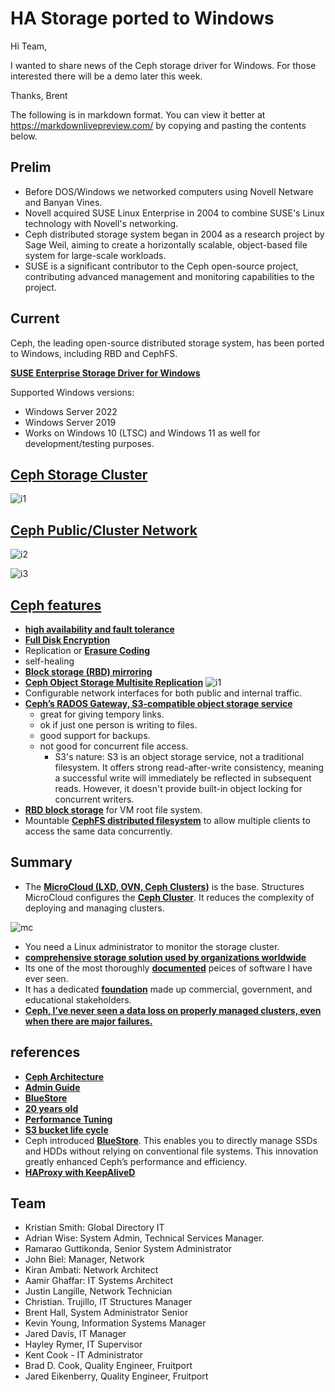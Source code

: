 # HA Storage ported to Windows

Hi Team,

I wanted to share news of the Ceph storage driver for Windows. For those interested there will be a demo later this week.

Thanks,
Brent

The following is in markdown format. You can view it better at <https://markdownlivepreview.com/> by copying and pasting the contents below.

## Prelim

- Before DOS/Windows we networked computers using Novell Netware and Banyan Vines.
- Novell acquired SUSE Linux Enterprise in 2004 to combine SUSE's Linux technology with Novell's networking.
- Ceph distributed storage system began in 2004 as a research project by Sage Weil, aiming to create a horizontally scalable, object-based file system for large-scale workloads.
- SUSE is a significant contributor to the Ceph open-source project, contributing advanced management and monitoring capabilities to the project.

## Current

Ceph, the leading open-source distributed storage system, has been ported to Windows, including RBD and CephFS.

**[SUSE Enterprise Storage Driver for Windows](https://www.suse.com/betaprogram/suse-enterprise-storage-windows-driver-beta/)**

Supported Windows versions:

- Windows Server 2022
- Windows Server 2019
- Works on Windows 10 (LTSC) and Windows 11 as well for development/testing purposes.

## **[Ceph Storage Cluster](https://docs.ceph.com/en/reef/architecture/)**

![i1](https://docs.ceph.com/en/reef/_images/stack.png)

## **[Ceph Public/Cluster Network](https://docs.ceph.com/en/latest/rados/configuration/network-config-ref/)**

![i2](https://ubuntucommunity.s3.us-east-2.amazonaws.com/original/3X/8/f/8fa40dee3c61703113c1f3fffd965a8ff762b0ff.png)

![i3](https://access.redhat.com/webassets/avalon/d/Red_Hat_Ceph_Storage-5-Configuration_Guide-en-US/images/8fb92a904c9c1e2bc110b3791fe8af75/110_Ceph_Configuration_updates_0720_01.png)

## **[Ceph features](https://ceph.io/en/discover/technology/)**

- **[high availability and fault tolerance](https://sysadmins.co.za/achieving-high-availability-with-haproxy-and-keepalived-building-a-redundant-load-balancer/)**
- **[Full Disk Encryption](https://ceph.io/en/news/blog/2023/ceph-encryption-performance/)**
- Replication or **[Erasure Coding](https://docs.ceph.com/en/reef/rados/operations/erasure-code)**
- self-healing
- **[Block storage (RBD) mirroring](https://docs.ceph.com/en/mimic/rbd/rbd-mirroring/)**
- **[Ceph Object Storage Multisite Replication](https://ceph.io/en/news/blog/2025/rgw-multisite-replication_part1/)**
![i1](https://ceph.io/en/news/blog/2025/rgw-multisite-replication_part1/images/image1.png)
- Configurable network interfaces for both public and internal traffic.
- **[Ceph’s RADOS Gateway, S3-compatible object storage service](https://docs.ceph.com/en/reef/radosgw/)**
  - great for giving tempory links.
  - ok if just one person is writing to files.
  - good support for backups.
  - not good for concurrent file access.
    - S3's nature: S3 is an object storage service, not a traditional filesystem. It offers strong read-after-write consistency, meaning a successful write will immediately be reflected in subsequent reads. However, it doesn't provide built-in object locking for concurrent writers.
- **[RBD block storage](https://docs.ceph.com/en/reef/rbd/#ceph-block-device)** for VM root file system.
- Mountable **[CephFS distributed filesystem](https://docs.ceph.com/en/squid/cephfs/)** to allow multiple clients to access the same data concurrently.

## Summary

- The **[MicroCloud (LXD, OVN, Ceph Clusters)](https://documentation.ubuntu.com/microcloud/v2-edge/microcloud/)** is the base. Structures MicroCloud configures the **[Ceph Cluster](https://canonical-microceph.readthedocs-hosted.com/)**.  It reduces the complexity of deploying and managing clusters.

![mc](https://documentation.ubuntu.com/microcloud/v2-edge/microcloud/_images/microcloud_basic_architecture.svg)

- You need a Linux administrator to monitor the storage cluster.
- **[comprehensive storage solution used by organizations worldwide](https://thenewstack.io/ceph-20-years-of-cutting-edge-storage-at-the-edge/#:~:text=Ceph:%2020%20Years%20of%20Cutting,of%20Use%20and%20Privacy%20Policy.)**
- Its one of the most thoroughly **[documented](https://docs.ceph.com/en/reef/start/)** peices of software I have ever seen.
- It has a dedicated **[foundation](https://ceph.io/en/foundation/)** made up commercial, government, and educational stakeholders.
- **[Ceph, I’ve never seen a data loss on properly managed clusters, even when there are major failures.](https://www.linkedin.com/posts/markus-wendland-clyso-ceph-abassador-kubernetes-opensource_ceph-20-years-of-cutting-edge-storage-at-activity-7239343394622234624-jMeX/)**

## references

- **[Ceph Architecture](https://docs.ceph.com/en/reef/architecture/)**
- **[Admin Guide](https://docs.ceph.com/en/latest/radosgw/admin/)**
- **[BlueStore](https://ceph.io/en/news/blog/2017/new-luminous-bluestore/)**
- **[20 years old](https://thenewstack.io/ceph-20-years-of-cutting-edge-storage-at-the-edge/#:~:text=Ceph:%2020%20Years%20of%20Cutting,of%20Use%20and%20Privacy%20Policy.)**
- **[Performance Tuning](https://ceph.io/en/news/blog/2022/rocksdb-tuning-deep-dive/)**
- **[S3 bucket life cycle](https://www.ibm.com/docs/en/storage-ceph/7.1.0?topic=gateway-bucket-lifecycle)**
- Ceph introduced **[BlueStore](https://ceph.io/en/news/blog/2017/new-luminous-bluestore/)**. This enables you to directly manage SSDs and HDDs without relying on conventional file systems. This innovation greatly enhanced Ceph’s performance and efficiency.
- **[HAProxy with KeepAliveD](https://sysadmins.co.za/achieving-high-availability-with-haproxy-and-keepalived-building-a-redundant-load-balancer/)**

## Team

- Kristian Smith: Global Directory IT
- Adrian Wise: System Admin, Technical Services Manager.
- Ramarao Guttikonda, Senior System Administrator
- John Biel: Manager, Network
- Kiran Ambati: Network Architect
- Aamir Ghaffar: IT Systems Architect
- Justin Langille, Network Technician
- Christian. Trujillo, IT Structures Manager
- Brent Hall, System Administrator Senior
- Kevin Young, Information Systems Manager
- Jared Davis, IT Manager
- Hayley Rymer, IT Supervisor
- Kent Cook - IT Administrator
- Brad D. Cook, Quality Engineer, Fruitport
- Jared Eikenberry, Quality Engineer, Fruitport
